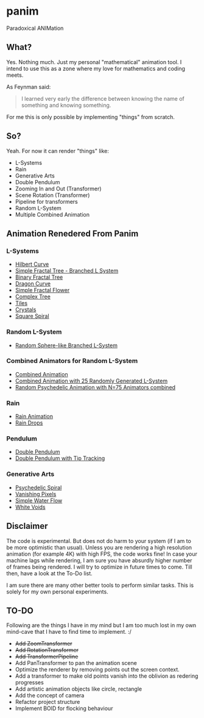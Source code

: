 # panim
Paradoxical ANIMation

## What?
Yes. Nothing much. Just my personal "mathematical" animation tool.
I intend to use this as a zone where my love for mathematics and coding meets. 

As Feynman said:
> I learned very early the difference between knowing the name of something and knowing something.


For me this is only possible by implementing "things" from scratch.

## So?
Yeah. For now it can render "things" like:
- L-Systems
- Rain
- Generative Arts
- Double Pendulum
- Zooming In and Out (Transformer)
- Scene Rotation (Transformer)
- Pipeline for transformers
- Random L-System
- Multiple Combined Animation

## Animation Renedered From Panim

### L-Systems
- [Hilbert Curve](https://www.youtube.com/watch?v=YmBgv_ttd4o)
- [Simple Fractal Tree - Branched L System](https://www.youtube.com/watch?v=v_XYCuwM1lQ)
- [Binary Fractal Tree](https://www.youtube.com/watch?v=qzYDGGJ6tH4)
- [Dragon Curve](https://www.youtube.com/watch?v=ZkI2Dg7yZo0)
- [Simple Fractal Flower](https://www.youtube.com/watch?v=WvZ4rlcGFvs)
- [Complex Tree](https://www.youtube.com/watch?v=PW8Vq2VeYa4)
- [Tiles](https://www.youtube.com/watch?v=n2surTrThXk)
- [Crystals](https://www.youtube.com/watch?v=VVgVbBwdybw)
- [Square Spiral](https://www.youtube.com/watch?v=zCrNb2teSkA)

### Random L-System
- [Random Sphere-like Branched L-System](https://www.youtube.com/watch?v=M20CyhPMbKU)

### Combined Animators for Random L-System
- [Combined Animation](https://www.youtube.com/watch?v=ZD2eDmWKgV4)
- [Combined Animation with 25 Randomly Generated L-System](https://www.youtube.com/watch?v=CesihF7eVt)
- [Random Psychedelic Animation with N=75 Animators combined](https://www.youtube.com/watch?v=Cc8_EhgjVv0)


### Rain
- [Rain Animation](https://www.youtube.com/watch?v=mUZdfECU09A)
- [Rain Drops](https://www.youtube.com/watch?v=kK2ZekDgocw)


### Pendulum
- [Double Pendulum](https://www.youtube.com/watch?v=Jv21HIJOANE)
- [Double Pendulum with Tip Tracking](https://www.youtube.com/watch?v=y_JSQc1tqF4)

### Generative Arts
- [Psychedelic Spiral](https://www.youtube.com/watch?v=dyrQ81b2DxY)
- [Vanishing Pixels](https://www.youtube.com/watch?v=r0Rw-ix-5PY)
- [Simple Water Flow](https://www.youtube.com/watch?v=wMujrvugwIk)
- [White Voids](https://www.youtube.com/watch?v=Q_KM3v3K3_I)


## Disclaimer
The code is experimental. But does not do harm to your system (if I am to be more optimistic than usual).
Unless you are rendering a high resolution animation (for example 4K) with high FPS, the code works fine! 
In case your machine lags while rendering, I am sure you have absurdly higher number of frames being rendered. 
I will try to optimize in future times to come. Till then, have a look at the To-Do list.

I am sure there are many other better tools to perform similar tasks. This is solely for my own personal experiments.

## TO-DO
Following are the things I have in my mind but I am too much lost in my own mind-cave that I have to find time to implement. :/

- ~~Add ZoomTransformer~~
- ~~Add RotationTransformer~~
- ~~Add TransformerPipeline~~
- Add PanTransformer to pan the animation scene
- Optimize the renderer by removing points out the screen context.
- Add a transformer to make old points vanish into the oblivion as redering progresses
- Add artistic animation objects like circle, rectangle
- Add the concept of camera
- Refactor project structure
- Implement BOID for flocking behaviour
